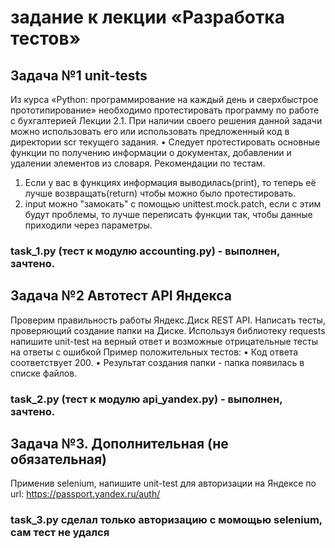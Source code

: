# задание к лекции «Разработка тестов»

## Задача №1 unit-tests 
Из курса «Python: программирование на каждый день и сверхбыстрое прототипирование» необходимо протестировать программу по работе с бухгалтерией Лекции 2.1. При наличии своего решения данной задачи можно использовать его или использовать предложенный код в директории scr текущего задания.
•	Следует протестировать основные функции по получению информации о документах, добавлении и удалении элементов из словаря.
Рекомендации по тестам.
1.	Если у вас в функциях информация выводилась(print), то теперь её лучше возвращать(return) чтобы можно было протестировать.
2.	input можно "замокать" с помощью unittest.mock.patch, если с этим будут проблемы, то лучше переписать функции так, чтобы данные приходили через параметры.
###  task_1.py (тест к модулю accounting.py) - выполнен, зачтено.
## Задача №2 Автотест API Яндекса
Проверим правильность работы Яндекс.Диск REST API. Написать тесты, проверяющий создание папки на Диске.
Используя библиотеку requests напишите unit-test на верный ответ и возможные отрицательные тесты на ответы с ошибкой
Пример положительных тестов:
•	Код ответа соответствует 200.
•	Результат создания папки - папка появилась в списке файлов.
###  task_2.py (тест к модулю api_yandex.py) - выполнен, зачтено.
## Задача №3. Дополнительная (не обязательная)
Применив selenium, напишите unit-test для авторизации на Яндексе по url: https://passport.yandex.ru/auth/
###  task_3.py сделал только авторизацию с момощью selenium, сам тест не удался
